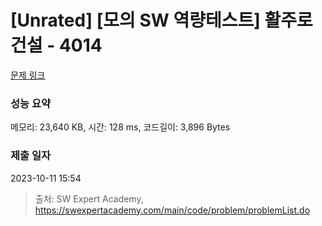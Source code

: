 # [Unrated] [모의 SW 역량테스트] 활주로 건설 - 4014 

[문제 링크](https://swexpertacademy.com/main/code/problem/problemDetail.do?contestProbId=AWIeW7FakkUDFAVH) 

### 성능 요약

메모리: 23,640 KB, 시간: 128 ms, 코드길이: 3,896 Bytes

### 제출 일자

2023-10-11 15:54



> 출처: SW Expert Academy, https://swexpertacademy.com/main/code/problem/problemList.do